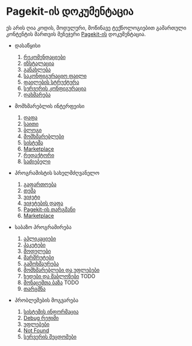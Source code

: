 # Pagekit-ის დოკუმენტაცია
ეს არის ღია კოდის, მოდულური, მოწინავე ტექნოლოგიებით გამართული კონტენტის მართვის მენეჯერი  [Pagekit-ის](https://pagekit.com) დოკუმენტაცია.
- დასაწყისი
  1. [რეკომენდაციები](getting-started/requirements.md)
  2. [ინსტალაცია](getting-started/installation.md)
  3. [განახლება](getting-started/updating.md)
  4. [საკონფიგურაციო ფაილი](getting-started/configuration-file.md)
  5. [ფაილების სტრუქტურა](getting-started/file-structure.md)
  6. [სერვერის კონფიგურაცია](getting-started/server-configuration.md)
  7. [დახმარება](getting-started/getting-help.md)

- მომხმარებლის ინტერფეისი
  1. [დაფა](user-interface/dashboard.md)
  2. [საითი](user-interface/site.md)
  3. [ბლოგი](user-interface/blog.md)
  4. [მომხმარებლები](user-interface/users.md)
  5. [სისტემა](user-interface/system.md)
  6. [Marketplace](user-interface/marketplace.md)
  7. [რედაქტორი](user-interface/editor.md)
  8. [საძიებელი](user-interface/finder.md)

- პროგრამისტის სახელმძღვანელო
  1. [გაფართოება](developer-guides/extensions.md)
  2. [თემა](developer-guides/themes.md)
  3. [ვიჯეტი](developer-guides/widgets.md)
  4. [ვიჯეტების დაფა](developer-guides/dashboard-widgets.md)
  5. [Pagekit-ის თარგმანი](developer-guides/translation.md)
  6. [Marketplace](developer-guides/marketplace.md)

- საბაზო პროგრამირება
  1. [აპლიკაციები](developer-basics/application.md)
  2. [პაკეტები](developer-basics/packages.md)
  3. [მოდულები](developer-basics/modules.md)
  4. [მარშრუტები](developer-basics/routing.md)
  5. [გამოხმაურება](developer-basics/response.md)
  5. [მომხმარებლები და უფლებები](developer-basics/users-permissions.md)
  6. [ხედები და შაბლონები](developer-basics/views-templating.md) TODO
  7. [მონაცემთა ბაზა](developer-basics/database.md) TODO
  8. [თარგმნა](developer-basics/translation.md)

- პრობლემების მოგვარება
  1. [სისტემის ინფორმაცია](troubleshooting/system-information.md)
  2. [Debug რეჟიმი](troubleshooting/debug-mode.md)
  3. [უფლებები](troubleshooting/permissions.md)
  4. [Not Found](troubleshooting/not-found.md)
  5. [სერვერის შეცდომები](troubleshooting/server-error.md)
